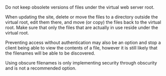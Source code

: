 Do not keep obsolete versions of files under the virtual web server
root.

When updating the site, delete or move the files to a directory
outside the virtual root, edit them there, and move (or copy) the
files back to the virtual root. Make sure that only the files that are
actually in use reside under the virtual root.

Preventing access without authentication may also be an option and
stop a client being able to view the contents of a file, however it
is still likely that the filenames will be able to be discovered.

Using obscure filenames is only implementing security through
obscurity and is not a recommended option.